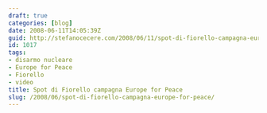 ```yaml
---
draft: true
categories: [blog]
date: 2008-06-11T14:05:39Z
guid: http://stefanocecere.com/2008/06/11/spot-di-fiorello-campagna-europe-for-peace/
id: 1017
tags:
- disarmo nucleare
- Europe for Peace
- Fiorello
- video
title: Spot di Fiorello campagna Europe for Peace
slug: /2008/06/spot-di-fiorello-campagna-europe-for-peace/
---
```


